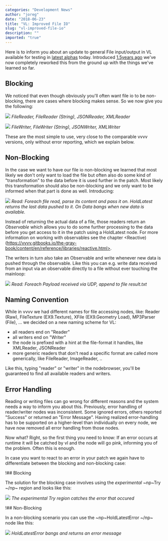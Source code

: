 ```yaml
---
categories: "Development News"
author: "joreg"
date: "2018-06-23"
title: "VL: Improved File IO"
slug: "vl-improved-file-io"
description: ""
imported: "true"
---
```



Here is to inform you about an update to general File input/output in VL available for testing in [latest alphas](https://vvvv.org/downloads/previews) today. Introduced [1.5years ago](/blog/2016/let-me-present-to-you-file-io) we've now completely reworked this from the ground up with the things we've learned so far. 

## Blocking
We noticed that even though obviously you'll often want file io to be non-blocking, there are cases where blocking makes sense. So we now give you the following:

![](callmenames-Root-Blocking%20Reader.png)
*FileReader, FileReader (String), JSONReader, XMLReader*

![](callmenames-Root-Blocking%20Writer.png)
*FileWriter, FileWriter (String), JSONWriter, XMLWriter*

These are the most simple to use, very close to the comparable vvvv versions, only without error reporting, which we explain below.

## Non-Blocking
In the case we want to have our file io non-blocking we learned that most likely we don't only want to load the file but often also do some kind of "transformation" to the data before it is used further in the patch. Most likely this transformation should also be non-blocking and we only want to be informed when that part is done as well. Introducing:

![](callmenames-Root-Non-Blocking%20Reader.png)
*Read: Foreach file read, parse its content and pass it on.*
*HoldLatest returns the last data pushed to it.*
*On Data bangs when new data is available.*

Instead of returning the actual data of a file, those readers return an *Observable<Data>* which allows you to do some further processing to the data before you get access to it in the patch using a HoldLatest node. For more information on working with observables see the chapter <Reactive)(https://vvvv.gitbooks.io/the-gray-book/content/en/reference/libraries/reactive.html>.

The writers in turn also take an Observable<Data> and write whenever new data is pushed through the observable. Like this you can e.g. write data received from an input via an observable directly to a file without ever touching the mainloop:

![](callmenames-Root-Non-Blocking%20Writer.png)
*Read: Foreach Payload received via UDP, append to file result.txt*

## Naming Convention
While in vvvv we had different names for file accessing nodes, like: Reader (Raw), FileTexture (EX9.Texture), XFile (EX9.Geometry Load), MP3Parser (File), ... we decided on a new naming scheme for VL:

- all readers end on "Reader"
- all writers end on "Writer"
- the node is prefixed with a hint at the file-format it handles, like XMLReader, JSONReader
- more generic readers that don't read a specific format are called more generically, like FileReader, ImageReader, ..

Like this, typing "reader" or "writer" in the nodebrowser, you'll be guaranteed to find all available readers and writers.

## Error Handling
Reading or writing files can go wrong for different reasons and the system needs a way to inform you about this. Previously, error handling of reader/writer nodes was inconsistent. Some ignored errors, others reported "Success" or returned an "Error Message". Having realized error-handling has to be supported on a higher-level than individually on every node, we have now removed all error handling from those nodes.

Now what? Right, so the first thing you need to know: If an error occurs at runtime it will be catched by vl and the node will go pink, informing you of the problem. Often this is enough.

In case you want to react to an error in your patch we again have to differentiate between the blocking and non-blocking case:

!## Blocking
The solution for the blocking case involves using the *experimental* ~np~Try <Control>~/np~ region and looks like this:

![](SplitterTester-Root_2018.06.22-17.29.31.gif)
*The experimental Try region catches the error that occured*

!## Non-Blocking
In a non-blocking scenario you can use the ~np~HoldLatestError <Reactive>~/np~ node like this:

![](SplitterTester-Root_2018.06.22-17.26.10.gif)
*HoldLatestError bangs and returns an error message*

